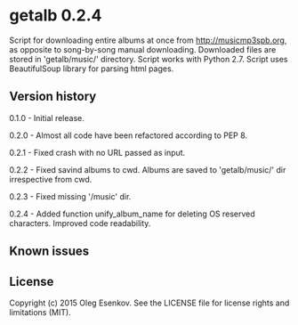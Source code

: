 # getalb 0.2.4

Script for downloading entire albums at once from http://musicmp3spb.org,
as opposite to song-by-song manual downloading.
Downloaded files are stored in 'getalb/music/' directory.
Script works with Python 2.7.
Script uses BeautifulSoup library for parsing html pages.

## Version history

0.1.0 - Initial release.

0.2.0 - Almost all code have been refactored according to PEP 8.

0.2.1 - Fixed crash with no URL passed as input.

0.2.2 - Fixed savind albums to cwd. Albums are saved to 'getalb/music/' dir
irrespective from cwd.

0.2.3 - Fixed missing '/music' dir.

0.2.4 - Added function unify_album_name for deleting OS reserved characters.
Improved code readability.

## Known issues

## License

Copyright (c) 2015 Oleg Esenkov. See the LICENSE file for license rights and
limitations (MIT).
